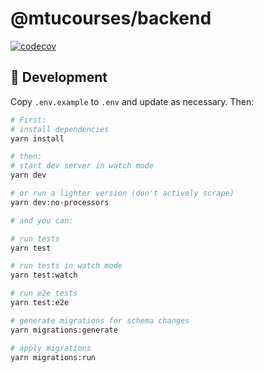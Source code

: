 # @mtucourses/backend

[![codecov](https://codecov.io/gh/Michigan-Tech-Courses/backend/branch/main/graph/badge.svg?token=4QFVTDJ50K)](https://codecov.io/gh/Michigan-Tech-Courses/backend)

## 🧰 Development

Copy `.env.example` to `.env` and update as necessary. Then:

```bash
# First:
# install dependencies
yarn install

# then:
# start dev server in watch mode
yarn dev

# or run a lighter version (don't actively scrape)
yarn dev:no-processors

# and you can:

# run tests
yarn test

# run tests in watch mode
yarn test:watch

# run e2e tests
yarn test:e2e

# generate migrations for schema changes
yarn migrations:generate

# apply migrations
yarn migrations:run
```
